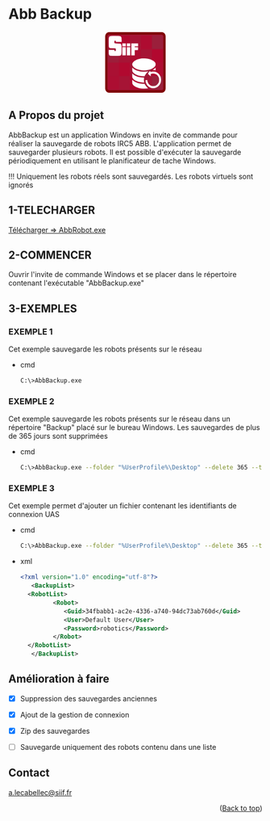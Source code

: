 <a id="readme-top"></a>
# Abb Backup


<!-- LOGO -->
<div align="center">
  <a href="https://github.com/tonycab/AbbBackup">
    <img src="Logo.png" alt="Logo" width="120" height="120">
  </a>
</div>


## A Propos du projet

AbbBackup est un application Windows en invite de commande pour réaliser la sauvegarde de robots IRC5 ABB.
L'application permet de sauvegarder plusieurs robots. Il est possible d'exécuter la 
sauvegarde périodiquement en utilisant le planificateur de tache Windows.

!!! Uniquement les robots réels sont sauvegardés. Les robots virtuels sont ignorés


<!-- COMMENCER -->

## 1-TELECHARGER

[Télécharger => AbbRobot.exe](https://github.com/tonycab/AbbBackup/raw/refs/heads/main/bin/Release/AbbBackup.exe)

## 2-COMMENCER

Ouvrir l'invite de commande Windows et se placer dans le répertoire contenant l'exécutable "AbbBackup.exe" 


## 3-EXEMPLES
### EXEMPLE 1

Cet exemple sauvegarde les robots présents sur le réseau 
* cmd
  ```sh
  C:\>AbbBackup.exe
  ```

### EXEMPLE 2

Cet exemple sauvegarde les robots présents sur le réseau dans un répertoire "Backup" placé sur le bureau Windows. Les sauvegardes de plus de 365 jours sont supprimées
* cmd
  ```sh
  C:\>AbbBackup.exe --folder "%UserProfile%\Desktop" --delete 365 --timeout 180
  ```
### EXEMPLE 3

Cet exemple permet d'ajouter un fichier contenant les identifiants de connexion UAS 
* cmd
  ```sh
  C:\>AbbBackup.exe --folder "%UserProfile%\Desktop" --delete 365 --timeout 180 --list "fileRobot.xml"
  ```

* xml
  ```xml
  <?xml version="1.0" encoding="utf-8"?>
     <BackupList>
  	<RobotList>
    	   <Robot>
     	      <Guid>34fbabb1-ac2e-4336-a740-94dc73ab760d</Guid>
     	      <User>Default User</User>
    	      <Password>robotics</Password>
    	   </Robot>
  	</RobotList>
     </BackupList>
  ```




## Amélioration à faire

- [x] Suppression des sauvegardes anciennes
- [x] Ajout de la gestion de connexion
- [x] Zip des sauvegardes
- [ ] Sauvegarde uniquement des robots contenu dans une liste


## Contact

a.lecabellec@siif.fr

<p align="right">(<a href="#readme-top">Back to top</a>)</p>

